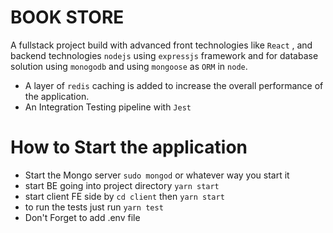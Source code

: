 # BOOK STORE
A fullstack project build with advanced front technologies like `React` , and backend technologies `nodejs` using `expressjs` framework and 
for database solution using `monogodb` and using `mongoose` as `ORM` in `node`.

* A layer of `redis` caching is added to increase the overall performance of the application.
* An Integration Testing pipeline with `Jest`



# How to Start the application

* Start the Mongo server `sudo mongod` or whatever way you start it
* start BE going into project directory `yarn start`
* start client FE side by `cd client` then `yarn start`
* to run the tests just run `yarn test`
* Don't Forget to add .env file